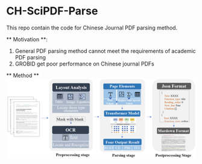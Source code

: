 # CH-SciPDF-Parse

This repo contain the code for Chinese Journal PDF parsing method.

** Motivation **: 
1. General PDF parsing method cannot meet the requirements of academic PDF parsing
2. GROBID get poor performance on Chinese journal PDFs

** Method **
![parsing pipeline](pdf_processing.png)
